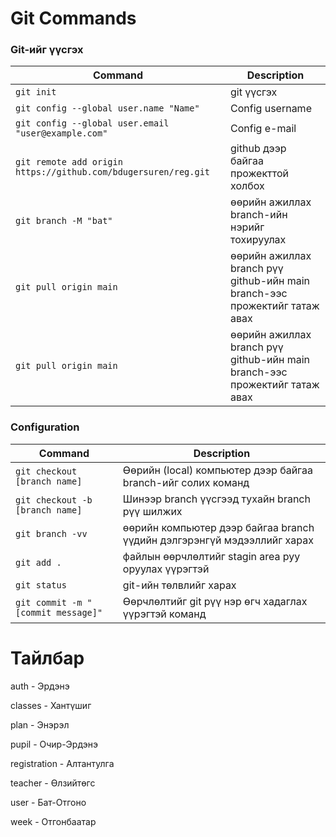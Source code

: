 Git Commands
============


### Git-ийг үүсгэх

| Command | Description |
| ------- | ----------- |
| `git init` | git үүсгэх |
| `git config --global user.name "Name"` | Config username |
| `git config --global user.email "user@example.com"` | Config e-mail |
| `git remote add origin https://github.com/bdugersuren/reg.git` | github дээр байгаа прожекттой холбох |
| `git branch -M "bat" ` | өөрийн ажиллах branch-ийн нэрийг тохируулах |
| `git pull origin main` | өөрийн ажиллах branch рүү github-ийн main branch-ээс прожектийг татаж авах |
| `git pull origin main` | өөрийн ажиллах branch рүү github-ийн main branch-ээс прожектийг татаж авах |




### Configuration

| Command | Description |
| ------- | ----------- |
| `git checkout [branch name]` | Өөрийн (local) компьютер дээр байгаа branch-ийг солих команд |
| `git checkout -b [branch name]` | Шинээр branch үүсгээд тухайн branch рүү шилжих |
| `git branch -vv` | өөрийн компьютер дээр байгаа branch үүдийн дэлгэрэнгүй мэдээллийг харах |
| `git add .` | файлын өөрчлөлтийг stagin area руу оруулах үүрэгтэй |
| `git status` | git-ийн төлвлийг харах |
| `git commit -m "[commit message]"` | Өөрчлөлтийг git рүү нэр өгч хадаглах үүрэгтэй команд |

Тайлбар
============
auth - Эрдэнэ

classes - Хантүшиг

plan - Энэрэл

pupil - Очир-Эрдэнэ

registration - Алтантулга

teacher - Өлзийтөгс

user - Бат-Отгоно

week - Отгонбаатар
